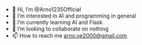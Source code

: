 - 👋 Hi, I’m @Arno1235Official
- 👀 I’m interested in AI and programming in general
- 🌱 I’m currently learning AI and Flask
- 💞️ I’m looking to collaborate on nothing
- 📫 How to reach me arno.ve2000@gmail.com

<!---
Arno1235Official/Arno1235Official is a ✨ special ✨ repository because its `README.md` (this file) appears on your GitHub profile.
You can click the Preview link to take a look at your changes.
--->

